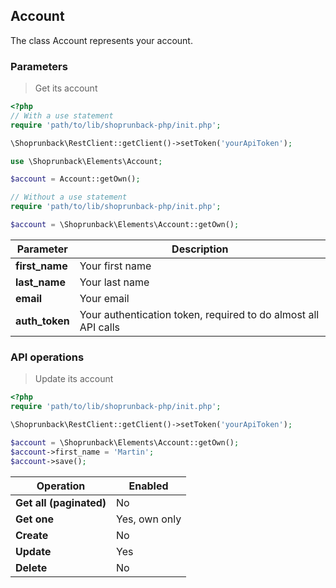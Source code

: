 ## Account

The class Account represents your account.

### Parameters

> Get its account

```php
<?php
// With a use statement
require 'path/to/lib/shoprunback-php/init.php';

\Shoprunback\RestClient::getClient()->setToken('yourApiToken');

use \Shoprunback\Elements\Account;

$account = Account::getOwn();

// Without a use statement
require 'path/to/lib/shoprunback-php/init.php';

$account = \Shoprunback\Elements\Account::getOwn();
```

Parameter | Description
-|-
**first_name** | Your first name
**last_name** | Your last name
**email** | Your email
**auth_token** | Your authentication token, required to do almost all API calls

### API operations

> Update its account

```php
<?php
require 'path/to/lib/shoprunback-php/init.php';

\Shoprunback\RestClient::getClient()->setToken('yourApiToken');

$account = \Shoprunback\Elements\Account::getOwn();
$account->first_name = 'Martin';
$account->save();
```

Operation | Enabled
-|-
**Get all (paginated)** | No
**Get one** | Yes, own only
**Create** | No
**Update** | Yes
**Delete** | No